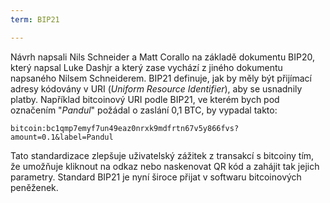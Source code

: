```yaml
---
term: BIP21

---
```

Návrh napsali Nils Schneider a Matt Corallo na základě dokumentu BIP20, který napsal Luke Dashjr a který zase vychází z jiného dokumentu napsaného Nilsem Schneiderem. BIP21 definuje, jak by měly být přijímací adresy kódovány v URI (*Uniform Resource Identifier*), aby se usnadnily platby. Například bitcoinový URI podle BIP21, ve kterém bych pod označením "*Pandul*" požádal o zaslání 0,1 BTC, by vypadal takto:

```text
bitcoin:bc1qmp7emyf7un49eaz0nrxk9mdfrtn67v5y866fvs?amount=0.1&label=Pandul
```

Tato standardizace zlepšuje uživatelský zážitek z transakcí s bitcoiny tím, že umožňuje kliknout na odkaz nebo naskenovat QR kód a zahájit tak jejich parametry. Standard BIP21 je nyní široce přijat v softwaru bitcoinových peněženek.